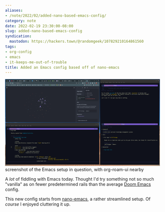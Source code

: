 ```yaml
---
aliases:
- /note/2022/02/added-nano-based-emacs-config/
category: note
date: 2022-02-19 23:30:00-08:00
slug: added-nano-based-emacs-config
syndication:
  mastodon: https://hackers.town/@randomgeek/107829210164861560
tags:
- org-config
- emacs
- it-keeps-me-out-of-trouble
title: Added an Emacs config based off of nano-emacs
---
```


![attachments/img/2022/cover-2022-02-19.png](../../../attachments/img/2022/cover-2022-02-19.png)
screenshot of the Emacs setup in question, with org-roam-ui nearby

A *lot* of fiddling with Emacs today. Thought I'd try something not so much "vanilla" as on fewer predetermined rails than the average [Doom Emacs](https://github.com/hlissner/doom-emacs) config.

This new config starts from [nano-emacs](https://github.com/rougier/nano-emacs), a rather streamlined setup. Of *course* I enjoyed cluttering it up.
